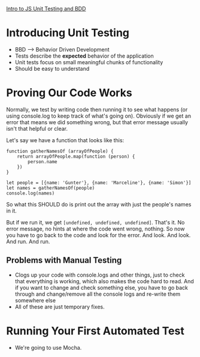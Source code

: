 [Intro to JS Unit Testing and BDD](https://www.youtube.com/watch?v=u5cLK1UrFyQ)

# Introducing Unit Testing 
- BBD --> Behavior Driven Development
- Tests describe the <strong>expected</strong> behavior of the application
- Unit tests focus on small meaningful chunks of functionality 
- Should be easy to understand

# Proving Our Code Works
Normally, we test by writing code then running it to see what happens (or using console.log to keep track of what's going on). Obviously if we get an error that means we did something wrong, but that error message usually isn't that helpful or clear.

Let's say we have a function that looks like this: 

    function gatherNamesOf (arrayOfPeople) {
        return arrayOfPeople.map(function (person) {
            person.name
        })
    }

    let people = [{name: 'Gunter'}, {name: 'Marceline'}, {name: 'Simon'}]
    let names = gatherNamesOf(people)
    console.log(names)

So what this SHOULD do is print out the array with just the people's names in it.

But if we run it, we get `[undefined, undefined, undefined]`. That's it. No error message, no hints at where the code went wrong, nothing. So now you have to go back to the code and look for the error. And look. And look. And run. And run. 

## Problems with Manual Testing 
- Clogs up your code with console.logs and other things, just to check that everything is working, which also makes the code hard to read. And if you want to change and check something else, you have to go back through and change/remove all the console logs and re-write them somewhere else
- All of these are just temporary fixes.

# Running Your First Automated Test
- We're going to use Mocha.
